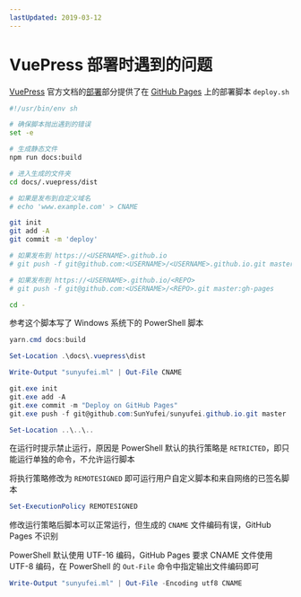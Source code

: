 ```yaml
---
lastUpdated: 2019-03-12
---
```


# VuePress 部署时遇到的问题

[VuePress](https://vuepress.vuejs.org/) 官方文档的[部署](https://vuepress.vuejs.org/zh/guide/deploy.html#%E9%83%A8%E7%BD%B2)部分提供了在 [GitHub Pages](https://pages.github.com/) 上的部署脚本 `deploy.sh`

```sh
#!/usr/bin/env sh

# 确保脚本抛出遇到的错误
set -e

# 生成静态文件
npm run docs:build

# 进入生成的文件夹
cd docs/.vuepress/dist

# 如果是发布到自定义域名
# echo 'www.example.com' > CNAME

git init
git add -A
git commit -m 'deploy'

# 如果发布到 https://<USERNAME>.github.io
# git push -f git@github.com:<USERNAME>/<USERNAME>.github.io.git master

# 如果发布到 https://<USERNAME>.github.io/<REPO>
# git push -f git@github.com:<USERNAME>/<REPO>.git master:gh-pages

cd -
```

参考这个脚本写了 Windows 系统下的 PowerShell 脚本

```powershell
yarn.cmd docs:build

Set-Location .\docs\.vuepress\dist

Write-Output "sunyufei.ml" | Out-File CNAME

git.exe init
git.exe add -A
git.exe commit -m "Deploy on GitHub Pages"
git.exe push -f git@github.com:SunYufei/sunyufei.github.io.git master

Set-Location ..\..\..
```

在运行时提示禁止运行，原因是 PowerShell 默认的执行策略是 `RETRICTED`，即只能运行单独的命令，不允许运行脚本

将执行策略修改为 `REMOTESIGNED` 即可运行用户自定义脚本和来自网络的已签名脚本

```powershell
Set-ExecutionPolicy REMOTESIGNED
```

修改运行策略后脚本可以正常运行，但生成的 `CNAME` 文件编码有误，GitHub Pages 不识别

PowerShell 默认使用 UTF-16 编码，GitHub Pages 要求 CNAME 文件使用 UTF-8 编码，在 PowerShell 的 `Out-File` 命令中指定输出文件编码即可

```powershell
Write-Output "sunyufei.ml" | Out-File -Encoding utf8 CNAME
```
